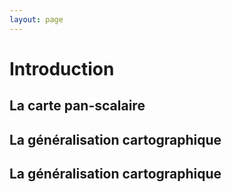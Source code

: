 ```yaml
---
layout: page
---
```


# Introduction

## La carte pan-scalaire

## La généralisation cartographique

## La généralisation cartographique